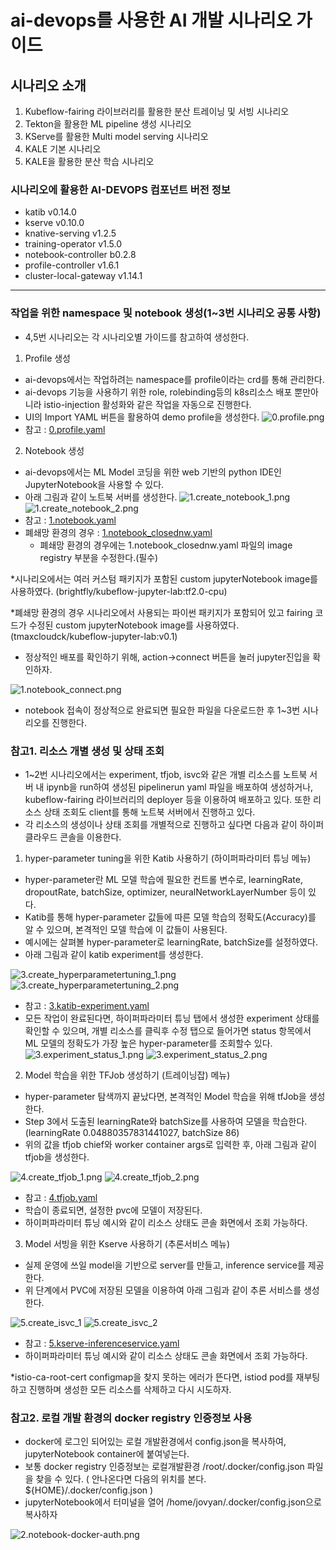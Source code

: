 # ai-devops를 사용한 AI 개발 시나리오 가이드

## 시나리오 소개 
  1. Kubeflow-fairing 라이브러리를 활용한 분산 트레이닝 및 서빙 시나리오
  2. Tekton을 활용한 ML pipeline 생성 시나리오
  3. KServe를 활용한 Multi model serving 시나리오
  4. KALE 기본 시나리오
  5. KALE을 활용한 분산 학습 시나리오


### 시나리오에 활용한 AI-DEVOPS 컴포넌트 버전 정보  
  - katib v0.14.0
  - kserve v0.10.0
  - knative-serving v1.2.5
  - training-operator v1.5.0
  - notebook-controller b0.2.8
  - profile-controller v1.6.1
  - cluster-local-gateway v1.14.1
---

### 작업을 위한 namespace 및 notebook 생성(1~3번 시나리오 공통 사항)
  - 4,5번 시나리오는 각 시나리오별 가이드를 참고하여 생성한다.
  1. Profile 생성
  - ai-devops에서는 작업하려는 namespace를 profile이라는 crd를 통해 관리한다.
  - ai-devops 기능을 사용하기 위한 role, rolebinding등의 k8s리소스 배포 뿐만아니라 istio-injection 활성화와 같은 작업을 자동으로 진행한다.
  - UI의 Import YAML 버튼을 활용하여 demo profile을 생성한다. 
![0.profile.png](./img/0.profile.png) 
  - 참고 : [0.profile.yaml](./0.profile.yaml)

  2. Notebook 생성
  - ai-devops에서는 ML Model 코딩을 위한 web 기반의 python IDE인 JupyterNotebook을 사용할 수 있다.
  - 아래 그림과 같이 노트북 서버를 생성한다.
![1.create_notebook_1.png](./img/1.create_notebook_1.png)
![1.create_notebook_2.png](./img/1.create_notebook_2.png)
  - 참고 : [1.notebook.yaml](./1.notebook.yaml)
  - 폐쇄망 환경의 경우 : [1.notebook_closednw.yaml](./1.notebook_closednw.yaml)
    * 폐쇄망 환경의 경우에는 1.notebook_closednw.yaml 파일의 image registry 부분을 수정한다.(필수)

*시나리오에서는 여러 커스텀 패키지가 포함된 custom jupyterNotebook image를 사용하였다. (brightfly/kubeflow-jupyter-lab:tf2.0-cpu)

*폐쇄망 환경의 경우 시나리오에서 사용되는 파이썬 패키지가 포함되어 있고 fairing 코드가 수정된 custom jupyterNotebook image를 사용하였다. (tmaxcloudck/kubeflow-jupyter-lab:v0.1)

  - 정상적인 배포를 확인하기 위해, action->connect 버튼을 눌러 jupyter진입을 확인하자.

![1.notebook_connect.png](./img/1.notebook_connect.png)

  - notebook 접속이 정상적으로 완료되면 필요한 파일을 다운로드한 후 1~3번 시나리오를 진행한다.


### 참고1. 리소스 개별 생성 및 상태 조회
  - 1~2번 시나리오에서는 experiment, tfjob, isvc와 같은 개별 리소스를 노트북 서버 내 ipynb을 run하여 생성된 pipelinerun yaml 파일을 배포하여 생성하거나, kubeflow-fairing 라이브러리의 deployer 등을 이용하여 배포하고 있다. 또한 리소스 상태 조회도 client를 통해 노트북 서버에서 진행하고 있다.
  - 각 리소스의 생성이나 상태 조회를 개별적으로 진행하고 싶다면 다음과 같이 하이퍼클라우드 콘솔을 이용한다.

  1. hyper-parameter tuning을 위한 Katib 사용하기 (하이퍼파라미터 튜닝 메뉴)
  - hyper-parameter란 ML 모델 학습에 필요한 컨트롤 변수로, learningRate, dropoutRate, batchSize, optimizer, neuralNetworkLayerNumber 등이 있다.
  - Katib를 통해 hyper-parameter 값들에 따른 모델 학습의 정확도(Accuracy)를 알 수 있으며, 본격적인 모델 학습에 이 값들이 사용된다.
  - 예시에는 살펴볼 hyper-parameter로 learningRate, batchSize를 설정하였다.
  - 아래 그림과 같이 katib experiment를 생성한다.

![3.create_hyperparametertuning_1.png](./img/3.create_hyperparametertuning_1.png)
![3.create_hyperparametertuning_2.png](./img/3.create_hyperparametertuning_2.png)
  - 참고 : [3.katib-experiment.yaml](3.katib-experiment.yaml)
  - 모든 작업이 완료된다면, 하이퍼파라미터 튜닝 탭에서 생성한 experiment 상태를 확인할 수 있으며, 개별 리소스를 클릭후 수정 탭으로 들어가면 status 항목에서 ML 모델의 정확도가 가장 높은 hyper-parameter를 조회할수 있다.
![3.experiment_status_1.png](./img/3.experiment_status_1.png)
![3.experiment_status_2.png](./img/3.experiment_status_2.png)  


  2. Model 학습을 위한 TFJob 생성하기 (트레이닝잡) 메뉴)
  - hyper-parameter 탐색까지 끝났다면, 본격적인 Model 학습을 위해 tfJob을 생성한다.
  - Step 3에서 도출된 learningRate와 batchSize를 사용하여 모델을 학습한다. (learningRate 0.04880357831441027, batchSize 86)
  - 위의 값을 tfjob chief와 worker container args로 입력한 후, 아래 그림과 같이 tfjob을 생성한다. 

![4.create_tfjob_1.png](./img/4.create_tfjob_1.png)
![4.create_tfjob_2.png](./img/4.create_tfjob_2.png)
  - 참고 : [4.tfjob.yaml](4.tfjob.yaml)
  - 학습이 종료되면, 설정한 pvc에 모델이 저장된다. 
  - 하이퍼파라미터 튜닝 예시와 같이 리소스 상태도 콘솔 화면에서 조회 가능하다.


  3. Model 서빙을 위한 Kserve 사용하기 (추론서비스 메뉴)
  - 실제 운영에 쓰일 model을 기반으로 server를 만들고, inference service를 제공한다.
  - 위 단계에서 PVC에 저장된 모델을 이용하여 아래 그림과 같이 추론 서비스를 생성한다.

![5.create_isvc_1](./img/5.create_isvc_1)
![5.create_isvc_2](./img/5.create_isvc_2)
  - 참고 : [5.kserve-inferenceservice.yaml](5.kserve-inferenceservice.yaml)  
  - 하이퍼파라미터 튜닝 예시와 같이 리소스 상태도 콘솔 화면에서 조회 가능하다.

*istio-ca-root-cert configmap을 찾지 못하는 에러가 뜬다면, istiod pod를 재부팅하고 진행하며 생성한 모든 리소스를 삭제하고 다시 시도하자.
  

### 참고2. 로컬 개발 환경의 docker registry 인증정보 사용
 - docker에 로그인 되어있는 로컬 개발환경에서 config.json을 복사하여, jupyterNotebook container에 붙여넣는다.
 - 보통 docker registry 인증정보는 로컬개발환경 /root/.docker/config.json 파일을 찾을 수 있다. ( 안나온다면 다음의 위치를 본다. ${HOME}/.docker/config.json )
 - jupyterNotebook에서 터미널을 열어 /home/jovyan/.docker/config.json으로 복사하자

![2.notebook-docker-auth.png](./img/2.notebook-docker-auth.png)








